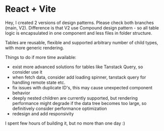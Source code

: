 # React + Vite

Hey, I created 2 versions of design patterns. Please check both branches (main, V2). Difference is that V2 use Compound design pattern - so all table logic is encapsulated in one component and less files in folder structure.

Tables are reusable, flexible and supported arbitrary number of child types, with more generic rendering.

Things to do if more time available:
- exist more advanced solutions for tables like Tanstack Query, so consider use it
- when fetch data, consider add loading spinner, tanstack query for handling remote state etc.
- fix issues with duplicate ID's, this may cause unexpected component behavior
- deeply nested children are currently supported, but rendering performance might degrade if the data tree becomes too large, so definitively consider performance optimization
- redesign and add responsivity


I spent few hours of building it, but no more than one day :)
